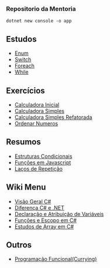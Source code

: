 ### Repositorio da Mentoria

```
dotnet new console -o app
```

## Estudos
- [Enum](https://github.com/larissavilelasobral/mentoria/tree/main/Estudos/Estudos%20CSharp/Enum)
- [Switch](https://github.com/larissavilelasobral/mentoria/tree/main/Estudos/Estudos%20CSharp/Switch)
- [Foreach](https://github.com/larissavilelasobral/mentoria/tree/main/Estudos/Estudos%20CSharp/foreach)
- [While](https://github.com/larissavilelasobral/mentoria/tree/main/Estudos/Estudos%20CSharp/while)
## Exercícios
- [Calculadora Inicial](https://github.com/larissavilelasobral/mentoria/blob/main/Exerc%C3%ADcios/Javascript/CalculadoraInicial.js)
- [Calculadora Simples](https://github.com/larissavilelasobral/mentoria/blob/main/Exerc%C3%ADcios/Javascript/CalculadoraSimples.js)
- [Calculadora Simples Refatorada](https://github.com/larissavilelasobral/mentoria/blob/main/Exerc%C3%ADcios/Javascript/CalculadoraSimplesRefatorada.js)
- [Ordenar Numeros](https://github.com/larissavilelasobral/mentoria/blob/main/Exerc%C3%ADcios/Javascript/OrdenarNumeros.js)

## Resumos
- [Estruturas Condicionais](https://github.com/larissavilelasobral/mentoria/blob/main/Resumos/Javascript/EstruturasCondicionais.md)
- [Funções em Javascript](https://github.com/larissavilelasobral/mentoria/blob/main/Resumos/Javascript/funcao.md)
- [Laços de Repetição](https://github.com/larissavilelasobral/mentoria/blob/main/Resumos/Javascript/LacosDeRepeticao.md)
## Wiki Menu

- [Visão Geral C#](https://github.com/larissavilelasobral/mentoria/wiki/Curso-de-C%23---M%C3%B3dulo-01)
- [Diferença C# e .NET](https://github.com/larissavilelasobral/mentoria/wiki/Curso-de-C%23-M%C3%B3dulo-02)
- [Declaração e Atribuição de Variáveis](https://github.com/larissavilelasobral/mentoria/wiki/Curso-de-C%23-M%C3%B3dulo-03)
- [Funções e Escopo em C#](https://github.com/larissavilelasobral/mentoria/wiki/Fun%C3%A7%C3%B5es-e-Escopo-em-C%23)
- [Estudos de Array em C#](https://github.com/larissavilelasobral/mentoria/wiki/Estudos-de-Array-em-C%23)

## Outros
- [Programação Funcional(Currying)](https://github.com/larissavilelasobral/mentoria/blob/main/Outros/Programacao-funcional-currying.md)
